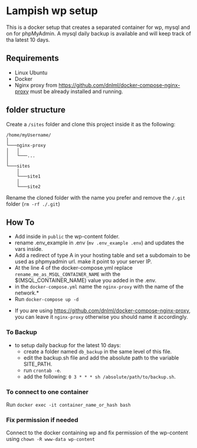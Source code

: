 # Lampish wp setup
This is a docker setup that creates a separated container for wp, mysql and on for phpMyAdmin. A mysql daily backup is available and will keep track of tha latest 10 days.

## Requirements
- Linux Ubuntu
- Docker
- Nginx proxy from https://github.com/dnlml/docker-compose-nginx-proxy must be already installed and running.

## folder structure
Create a `/sites` folder and clone this project inside it as the following:

```
/home/myUsername/
│
└───nginx-proxy
│   │
│   └───...
│
└───sites
    │
    └───site1
    │
    └───site2
```
Rename the cloned folder with the name you prefer and remove the `/.git` folder (`rm -rf ./.git`)

## How To
- Add inside in `public` the wp-content folder.
- rename .env_example in .env (`mv .env_example .env`) and updates the vars inside.
- Add a redirect of type A in your hosting table and set a subdomain to be used as phpmyadmin url. make it point to your server IP.
- At the line 4 of the docker-compose.yml replace `rename_me_as_MSQL_CONTAINER_NAME` with the $(MSQL_CONTAINER_NAME) value you added in the .env.
- in the `docker-compose.yml` name the `nginx-proxy` with the name of the network.*
- Run `docker-compose up -d`

* If you are using https://github.com/dnlml/docker-compose-nginx-proxy, you can leave it `nginx-proxy` otherwise you should name it accordingly.


### To Backup
- to setup daily backup for the latest 10 days:
  - create a folder named `db_backup` in the same level of this file.
  - edit the backup.sh file and add the absolute path to the variable SITE_PATH.
  - run `crontab -e`.
  - add the following: `0 3 * * * sh /absolute/path/to/backup.sh`.


### To connect to one container
Run `docker exec -it container_name_or_hash bash`

### Fix permission if needed
Connect to the docker containing wp and fix permission of the wp-content using `chown -R www-data wp-content`

